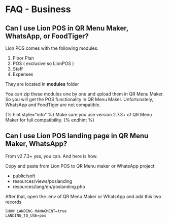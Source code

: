 # FAQ - Business

## Can I use Lion POS in QR Menu Maker, WhatsApp, or FoodTiger?

Lion POS comes with the following modules. 

1. Floor Plan
2. POS \( exclusive so LionPOS \)
3. Staff
4. Expenses

They are located in **modules** folder

You can zip these modules one by one and upload them in QR Menu Maker. So you will get the POS functionality in QR Menu Maker. Unfortunately, WhatsApp and FoodTiger are not compatible.

{% hint style="info" %}
Make sure you use version 2.7.3+ of QR Menu Maker for full compatibility.
{% endhint %}

## Can I use Lion POS landing page in QR Menu Maker, WhatsApp? 

From v2.7.3+ yes, you can. And here is how. 

Copy and paste from Lion POS to QR Menu maker or WhatsApp project

* public/soft
* resources/views/poslanding
* resources/lang/en/poslanding.php

After that, open the .env of QR Menu Maker or WhatsApp and add this two records

```text
SHOW_LANDING_MANAGMENT=true
LANDING_TO_USE=pos
```









 



